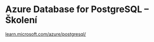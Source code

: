 # Azure Database for PostgreSQL – Školení

[learn.microsoft.com/azure/postgresql/](https://learn.microsoft.com/azure/postgresql/)

